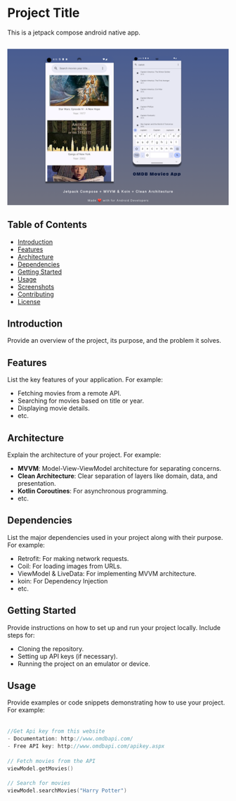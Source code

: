 # Project Title

This is a jetpack compose android native app. 


## 
![Screenshot 1](https://github.com/jasprit/MovieMagic/blob/main/screenshot_.png)


## Table of Contents

- [Introduction](#introduction)
- [Features](#features)
- [Architecture](#architecture)
- [Dependencies](#dependencies)
- [Getting Started](#getting-started)
- [Usage](#usage)
- [Screenshots](#screenshots)
- [Contributing](#contributing)
- [License](#license)

## Introduction

Provide an overview of the project, its purpose, and the problem it solves.

## Features

List the key features of your application. For example:
- Fetching movies from a remote API.
- Searching for movies based on title or year.
- Displaying movie details.
- etc.

## Architecture

Explain the architecture of your project. For example:
- **MVVM**: Model-View-ViewModel architecture for separating concerns.
- **Clean Architecture**: Clear separation of layers like domain, data, and presentation.
- **Kotlin Coroutines**: For asynchronous programming.
- etc.

## Dependencies

List the major dependencies used in your project along with their purpose. For example:
- Retrofit: For making network requests.
- Coil: For loading images from URLs.
- ViewModel & LiveData: For implementing MVVM architecture.
- koin: For Dependency Injection
- etc.

## Getting Started

Provide instructions on how to set up and run your project locally. Include steps for:
- Cloning the repository.
- Setting up API keys (if necessary).
- Running the project on an emulator or device.

## Usage

Provide examples or code snippets demonstrating how to use your project. For example:
```kotlin

//Get Api key from this website
- Documentation: http://www.omdbapi.com/
- Free API key: http://www.omdbapi.com/apikey.aspx

// Fetch movies from the API
viewModel.getMovies()

// Search for movies
viewModel.searchMovies("Harry Potter")
